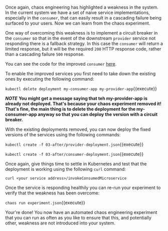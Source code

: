 Once again, chaos engineering has highlighted a weakness in the system. In the current system we have a set of naive service implementations, especially in the `consumer`, that can easily result  in a cascading failure being surfaced to your users. Now we can learn from the chaos experiment.

One way of overcoming this weakness is to implement a circuit breaker in the `consumer`  so that in the event of the downstream `provider` service not responding there is a fallback strategy. In this case the `consumer` will return a limited response, but it will be the required `200` HTTP response code, rather than a cascading failure `500` response.

You can see the code for the improved `consumer` [here](https://github.com/chaostoolkit/chaostoolkit-samples/tree/master/service-down-not-visible-to-users/03-after/simple-spring-boot-feign-direct-consumer).

To enable the improved services you first need to take down the existing ones by executing the following command:

`kubectl delete deployment my-consumer-app my-provider-app`{{execute}}

***NOTE*** **You might get a message saying that teh my-provider-app is already not deployed. That's because your chaos experiment removed it! That's fine, the main thing is to delete the deployment for the my-consumer-app anyway so that you can deploy the version with a circuit breaker.**

With the existing deployments removed, you can now deploy the fixed versions of the services using the following commands:

`kubectl create -f 03-after/provider-deployment.json`{{execute}}

`kubectl create -f 03-after/consumer-deployment.json`{{execute}}

Once again, give things time to settle in Kubernetes and test that the deployment is working using the following `curl` command:

`curl <your service address>/invokeConsumedMicroservice`

Once the service is responding healthily you can re-run your experiment to verify that the weakness has been overcome:

`chaos run experiment.json`{{execute}}

Your're done! You now have an automated chaos engineering experiment that you can run as often as you like to ensure that this, and potentially other, weakness are not introduced into your system.

